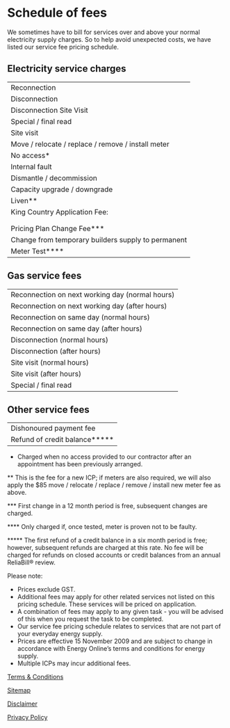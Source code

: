 # Schedule of fees
<p- class="intro">We sometimes have to bill for services over and above your normal electricity supply charges. So to help avoid unexpected costs, we have listed our service fee pricing schedule.</p>

## Electricity service charges

 | | 
 |-------------------- | 
 | Reconnection	 | $50.00  
 | Disconnection	 | $50.00   
 | Disconnection Site Visit	 | $50.00  
 | Special / final read	 | $17.00  
 | Site visit	 | $75.00 
 | Move / relocate / replace / remove / install meter	 | $85.00  
 | No access*	 | $55.00 
  | Internal fault	 | $110.00 
 | Dismantle / decommission	 | $85.00  
 | Capacity upgrade / downgrade	 | $140.00  
 | Liven**	 | $90.00  
 | King Country Application Fee:  
    |     ·  New Customer	 | $86.00 
       |  ·  Existing Customer	 | $42.00  
 | Pricing Plan Change Fee***	 | $18.00 
 | Change from temporary builders supply to permanent	 | $120.00 
 | Meter Test****	 | 150.00 
 
 
## Gas service fees
 
 | | 
 |-------------------- |
 |Reconnection on next working day (normal hours)	 |$140.00 |
 |Reconnection on next working day (after hours)	 |$180.00
 |Reconnection on same day (normal hours) |	$175.00 |
 |Reconnection on same day (after hours) |	$225.00 |
 |Disconnection (normal hours) |	$80.00 |
 |Disconnection (after hours) |	$120.00 |
 |Site visit (normal hours) |	$80.00 |
 |Site visit (after hours) |	$115.00 |
 |Special / final read |	$17.00 |
 
 ## Other service fees
 | | 
 | ----------------------| 
 |Dishonoured payment fee |	$8.00 |
 | Refund of credit balance*****	 |$5.00 |

* Charged when no access provided to our contractor after an appointment has been previously arranged.

** This is the fee for a new ICP; if meters are also required, we will also apply the $85 move / relocate / replace / remove / install new meter fee as above.

*** First change in a 12 month period is free, subsequent changes are charged.

**** Only charged if, once tested, meter is proven not to be faulty.

***** The first refund of a credit balance in a six month period is free; however, subsequent refunds are charged at this rate. No fee will be charged for refunds on closed accounts or credit balances from an annual ReliaBill® review.

Please note:
- Prices exclude GST.
- Additional fees may apply for other related services not listed on this pricing schedule. These services will be priced on application.
- A combination of fees may apply to any given task - you will be advised of this when you request the task to be completed.
- Our service fee pricing schedule relates to services that are not part of your everyday energy supply.
- Prices are effective 15 November 2009 and are subject to change in accordance with Energy Online’s terms and conditions for energy supply.
- Multiple ICPs may incur additional fees.

[Terms & Conditions](http://www.energyonline.co.nz/terms)

[Sitemap](http://www.energyonline.co.nz/home/site_map)

[Disclaimer](http://www.energyonline.co.nz/home/site_map/disclaimer)

[Privacy Policy](http://www.energyonline.co.nz/home/site_map/privacy_policy)










